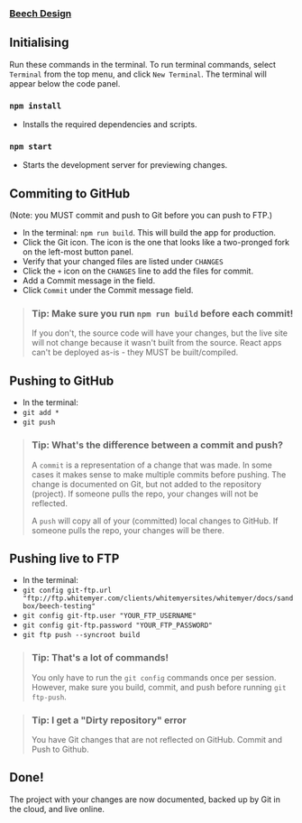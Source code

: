 ### [Beech Design](http://sandbox.whitemyer.com/beech-testing/)

## Initialising
Run these commands in the terminal.
To run terminal commands, select `Terminal` from the top menu, and click `New Terminal`.
The terminal will appear below the code panel.


### `npm install`
* Installs the required dependencies and scripts.

### `npm start`
* Starts the development server for previewing changes.

## Commiting to GitHub
(Note: you MUST commit and push to Git before you can push to FTP.)

* In the terminal: `npm run build`. This will build the app for production.
* Click the Git icon. The icon is the one that looks like a two-pronged fork on the left-most button panel.
* Verify that your changed files are listed under `CHANGES`
* Click the `+` icon on the `CHANGES` line to add the files for commit.
* Add a Commit message in the field.
* Click `Commit` under the Commit message field.

> ### Tip: Make sure you run `npm run build` before each commit!
>
> If you don't, the source code will have your changes, but the live site will not change
> because it wasn't built from the source. React apps can't be deployed as-is - they MUST
> be built/compiled.

## Pushing to GitHub

* In the terminal:
* `git add *`
* `git push`

> ### Tip: What's the difference between a commit and push?
>
> A `commit` is a representation of a change that was made. In some cases it makes sense to make multiple commits before pushing.
> The change is documented on Git, but not added to the repository (project). If someone pulls the repo,
> your changes will not be reflected.
>
> A `push` will copy all of your (committed) local changes to GitHub. If someone pulls the repo, your changes will be there.

## Pushing live to FTP

* In the terminal:
* `git config git-ftp.url "ftp://ftp.whitemyer.com/clients/whitemyersites/whitemyer/docs/sandbox/beech-testing"`
* `git config git-ftp.user "YOUR_FTP_USERNAME"`
* `git config git-ftp.password "YOUR_FTP_PASSWORD"`
* `git ftp push --syncroot build`

> ### Tip: That's a lot of commands!
>
> You only have to run the `git config` commands once per session. However, make sure you
> build, commit, and push before running `git ftp-push`.

> ### Tip: I get a "Dirty repository" error
>
> You have Git changes that are not reflected on GitHub. Commit and Push to Github.

## Done!
The project with your changes are now documented, backed up by Git in the cloud, and live online.